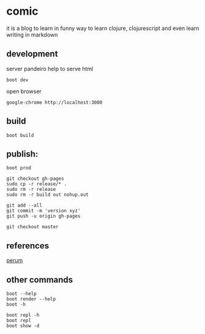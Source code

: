 # comic

it is a blog to learn in funny way to learn clojure, clojurescript
and even learn writing in markdown


## development


server pandeiro help to serve html

    boot dev

open browser

    google-chrome http://localhost:3000


## build

    boot build

## publish:


<!---
git subtree push --prefix target/public origin gh-pages
--->

    boot prod

    git checkout gh-pages
    sudo cp -r release/* .
    sudo rm -r release
    sudo rm -r build out nohup.out

    git add --all
    git commit -m 'version xyz'
    git push -u origin gh-pages

    git checkout master

## references

[perum](https://github.com/hashobject/perun/wiki/Getting-Started)


## other commands

    boot --help
    boot render --help
    boot -h

    boot repl -h
    boot repl
    boot show -d
